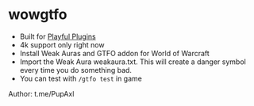 # wowgtfo
- Built for [Playful Plugins](https://github.com/Furimanejo/playful-plugins-readme)
- 4k support only right now
- Install Weak Auras and GTFO addon for World of Warcraft
- Import the Weak Aura weakaura.txt. This will create a danger symbol every time you do something bad.
- You can test with `/gtfo test` in game

Author: t.me/PupAxl